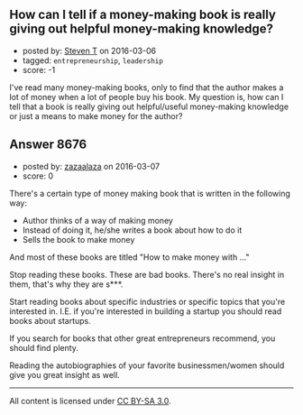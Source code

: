 ## How can I tell if a money-making book is really giving out helpful money-making knowledge?

- posted by: [Steven T](https://stackexchange.com/users/7986829/steven-t) on 2016-03-06
- tagged: `entrepreneurship`, `leadership`
- score: -1

I've read many money-making books, only to find that the author makes a lot of money when a lot of people buy his book. My question is, how can I tell that a book is really giving out helpful/useful money-making knowledge or just a means to make money for the author?


## Answer 8676

- posted by: [zazaalaza](https://stackexchange.com/users/4672194/zazaalaza) on 2016-03-07
- score: 0

There's a certain type of money making book that is written in the following way:

 - Author thinks of a way of making money
 - Instead of doing it, he/she writes a book about how to do it
 - Sells the book to make money

And most of these books are titled "How to make money with ..."

Stop reading these books. These are bad books. There's no real insight in them, that's why they are s***.

Start reading books about specific industries or specific topics that you're interested in. I.E. if you're interested in building a startup you should read books about startups.

If you search for books that other great entrepreneurs recommend, you should find plenty.

Reading the autobiographies of your favorite businessmen/women should give you great insight as well.






---

All content is licensed under [CC BY-SA 3.0](https://creativecommons.org/licenses/by-sa/3.0/).
